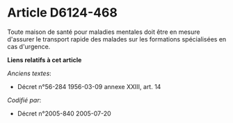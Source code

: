 # Article D6124-468

Toute maison de santé pour maladies mentales doit être en mesure d'assurer le transport rapide des malades sur les formations
spécialisées en cas d'urgence.

**Liens relatifs à cet article**

_Anciens textes_:

  - Décret n°56-284 1956-03-09 annexe XXIII, art. 14

_Codifié par_:

  - Décret n°2005-840 2005-07-20

